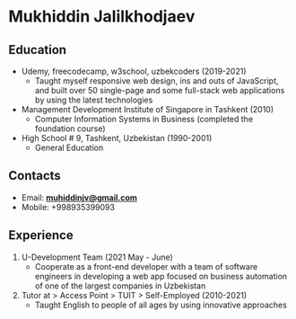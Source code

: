 # Mukhiddin Jalilkhodjaev
## Education
* Udemy, freecodecamp, w3school, uzbekcoders (2019-2021)
    * Taught myself responsive web design, ins and outs of JavaScript, and built over 50 single-page and
some full-stack web applications by using the latest technologies
* Management Development Institute of Singapore in Tashkent (2010)
    * Computer Information Systems in Business (completed the foundation course)
* High School # 9, Tashkent, Uzbekistan (1990-2001)
    * General Education
  
## Contacts
* Email: **muhiddinjv@gmail.com**
* Mobile: +998935399093

## Experience

1. U-Development Team (2021 May - June)
    * Cooperate as a front-end developer with a team of software engineers in developing a web app focused
on business automation of one of the largest companies in Uzbekistan
2. Tutor at > Access Point > TUIT > Self-Employed (2010-2021)
    * Taught English to people of all ages by using innovative approaches